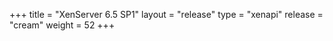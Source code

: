 +++
title = "XenServer 6.5 SP1"
layout = "release"
type = "xenapi"
release = "cream"
weight = 52
+++
